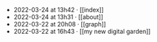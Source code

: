 ---
---

- 2022-03-24 at 13h42 · [[index]]
- 2022-03-24 at 13h31 · [[about]]
- 2022-03-22 at 20h08 · [[graph]]
- 2022-03-22 at 16h43 · [[my new digital garden]]